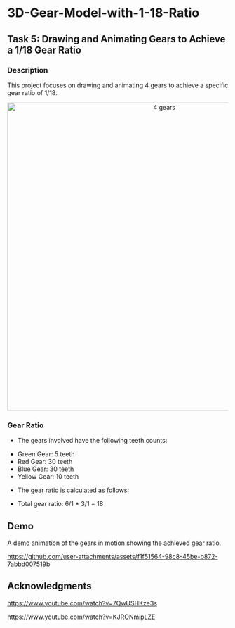 # 3D-Gear-Model-with-1-18-Ratio

## Task 5: Drawing and Animating Gears to Achieve a 1/18 Gear Ratio

### Description
This project focuses on drawing and animating 4 gears to achieve a specific gear ratio of 1/18. 

<p align="center">
  <img src="https://github.com/user-attachments/assets/1b5d74e2-ca2f-41ba-b425-966b111df8c3" alt="4 gears" width="700" height="700">
</p>


### Gear Ratio
- The gears involved have the following teeth counts:
* Green Gear: 5 teeth
* Red Gear: 30 teeth
* Blue Gear: 30 teeth
* Yellow Gear: 10 teeth

- The gear ratio is calculated as follows:
* Total gear ratio: 6/1 * 3/1 = 18 


## Demo 
A demo animation of the gears in motion showing the achieved gear ratio.

https://github.com/user-attachments/assets/f1f51564-98c8-45be-b872-7abbd007519b


## Acknowledgments
https://www.youtube.com/watch?v=7QwUSHKze3s

https://www.youtube.com/watch?v=KJRONmipLZE







